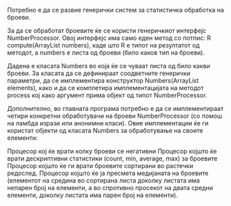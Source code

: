 Потребно е да се развие генерички систем за статистичка обработка на броеви.

За да се обработат броевите ќе се користи генеричкиот интерфејс NumberProcessor. Овој интерфејс има само еден метод со потпис: R compute(ArrayList<T> numbers), каде што R е типот на резултатот од методот, a numbers e листа од броеви (било каков тип на броеви).

Дадена е класата Numbers во која ќе се чуваат листа од било какви броеви. За класата да се дефинираат соодветните генерички параметри, да се имплементира конструктор Numbers(ArrayList<T> elements), како и да се комплетира имплементацијата на методот process кој како аргумент прима објект од типот NumberProcessor.

Дополнително, во главната програма потребно е да се имплементираат четири конкретни обработувачи на броеви NumberProcessor (со помош на ламбда изрази или анонимни класи). Овие имплементации ќе ги користат објекти од класата Numbers за обработување на своите елементи:

Процесор кој ќе врати колку броеви се негативни
Процесор којшто ќе врати дескриптивни статистики (count, min, average, max) за броевите
Процесор којшто ќе ги врати броевите сортирани во растечки редослед.
Процесор којшто ќе ја пресмета медијаната на броевите (елементот на средина во сортирана листа доколку листата има непарен број на елементи, а во спротивно просекот на двата средни елементи, доколку листата има парен број на елементи).